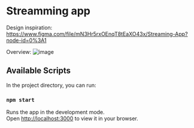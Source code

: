 # Streamming app

Design inspiration:</br>
https://www.figma.com/file/mN3Hr5rxOEnqT8tEaXO43x/Streaming-App?node-id=0%3A1

Overview:
![image](https://user-images.githubusercontent.com/24777227/192346382-4575002e-1d43-4faf-8267-3835877d79db.png)

## Available Scripts

In the project directory, you can run:

### `npm start`

Runs the app in the development mode.\
Open [http://localhost:3000](http://localhost:3000) to view it in your browser.
